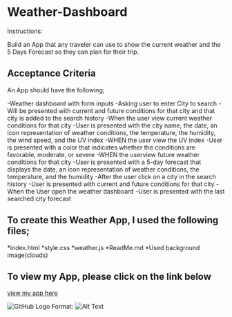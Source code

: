 # Weather-Dashboard

Instructions:

Build an App that any traveler can use to show the current weather and the 5 Days Forecast so they can plan for their trip. 


## Acceptance Criteria

An App should have the following;

-Weather dashboard with form inputs
-Asking user to enter City to search
-Will be presented with current and future conditions for that city and that city is added to the search history
-When the user view current weather conditions for that city
-User is presented with the city name, the date, an icon representation of weather conditions, the temperature, the humidity, the wind speed, and the UV index
-WHEN the user view the UV index
-User is presented with a color that indicates whether the conditions are favorable, moderate, or severe
-WHEN the userview future weather conditions for that city
-User is presented with a 5-day forecast that displays the date, an icon representation of weather conditions, the temperature, and the humidity
-After the user click on a city in the search history
-User is presented with current and future conditions for that city
-When the User open the weather dashboard
-User is presented with the last searched city forecast

## To create this Weather App, I used the following files;
 *index.html
 *style.css
 *weather.js
 *ReadMe.md
 *Used background image(clouds)

 ## To view my App, please click on the link below

[view my app here](www.google.com)

![GitHub Logo](/images/screenshot(45).png)
Format: ![Alt Text](url)



